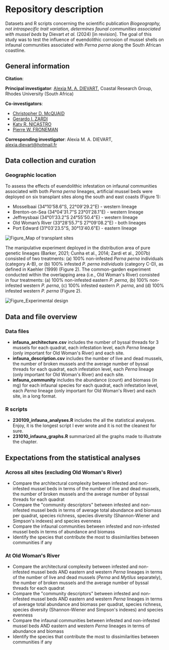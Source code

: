 # Repository description

Datasets and R scripts concerning the scientific publication _Biogeography, not intraspecific trait variation, determines faunal communities associated with mussel beds_ by Dievart _et al._ (2024) [in revision].
The goal of this study was to test the influence of euendolithic corrosion of mussel shells on infaunal communities associated with _Perna perna_ along the South African coastline.

## General information

**Citation**: 

**Principal investigator**: [Alexia M. A. DIEVART](https://scholar.google.com/citations?user=1CQgX5kAAAAJ&hl=fr&oi=ao), Coastal Research Group, Rhodes University (South Africa)

**Co-investigators**:
* [Christopher D. McQUAID](https://scholar.google.com/citations?user=uNl9g6wAAAAJ&hl=fr&oi=ao)
* [Gerardo I. ZARDI](https://scholar.google.com/citations?user=s8019k0AAAAJ&hl=fr&oi=ao)
* [Katy R. NICASTRO](https://scholar.google.com/citations?user=UUOXLPcAAAAJ&hl=fr&oi=ao)
* [Pierre W. FRONEMAN](https://scholar.google.com/citations?user=G5tEQu4AAAAJ&hl=fr&oi=ao)

**Corresponding investigator**: Alexia M. A. DIEVART, alexia.dievart@hotmail.fr

## Data collection and curation

### Geographic location

To assess the effects of euendolithic infestation on infaunal communities associated with both *Perna perna* lineages, artificial mussel beds were deployed on six transplant sites along the south and east coasts (Figure 1):
* Mosselbaai (34°10'58.6"S, 22°09'29.2"E) - western lineage
* Brenton-on-Sea (34°04'31.7"S 23°01'28.1"E) - western lineage
* Jeffreysbaai (34°01'33.2"S 24°55'50.4"E) - western lineage
* Old Woman’s River (33°28'55.7"S 27°09'08.2"E) - both lineages
* Port Edward (31°03'23.5"S, 30°13'40.6"E) - eastern lineage

![Figure_Map of transplant sites](https://user-images.githubusercontent.com/87645412/211604337-d043f6f5-e19e-4d0e-b850-91a66f685ae3.png)

The manipulative experiment deployed in the distribution area of pure genetic lineages (Barker, 2021; Cunha et al., 2014; Zardi et al., 2007b) consisted of two treatments: (a) 100% non-infested *Perna perna* individuals (category A-B), or (b) 100% infested *P. perna individuals* (category C-D), as defined in Kaehler (1999) (Figure 2). 
The common-garden experiment conducted within the overlapping area (i.e., Old Woman's River) consisted in four treatments: (a) 100% non-infested eastern *P. perna*, (b) 100% non-infested western *P. perna*, (c) 100% infested eastern *P. perna*, and (d) 100% infested western *P. perna* (Figure 2). 

![Figure_Experimental design](https://user-images.githubusercontent.com/87645412/211604855-0c65c130-0211-4916-88d1-6e5aab75f9a5.jpg)

## Data and file overview

### Data files

* **infauna_architecture.csv** includes the number of byssal threads for 3 mussels for each quadrat, each infestation level, each *Perna* lineage (only important for Old Woman's River) and each site.
* **infauna_description.csv** includes the number of live and dead mussels, the number of broken mussels and the average number of byssal threads for each quadrat, each infestation level, each *Perna* lineage (only important for Old Woman's River) and each site. 
* **infauna_community** includes the abundance (count) and biomass (in mg) for each infaunal species for each quadrat, each infestation level, each *Perna* lineage (only important for Old Woman's River) and each site, in a long format.


### R scripts

* **230109_infauna_analyses.R** includes the all the statistical analyses. Enjoy, it is the longest script I ever wrote and it is not the cleanest for sure.
* **231010_infauna_graphs.R** summarized all the graphs made to illustrate the chapter. 

## Expectations from the statistical analyses

### Across all sites (excluding Old Woman's River)

* Compare the architectural complexity between infested and non-infested mussel beds in terms of the number of live and dead mussels, the number of broken mussels and the average number of byssal threads for each quadrat
* Compare the "community descriptors" between infested and non-infested mussel beds in terms of average total abundance and biomass per quadrat, species richness, species diversity (Shannon-Wiener and Simpson's indexes) and species evenness
* Compare the infaunal communities between infested and non-infested mussel beds in terms of abundance and biomass
* Identify the species that contribute the most to dissimilarities between communities if any

### At Old Woman's River

* Compare the architectural complexity between infested and non-infested mussel beds AND eastern and western *Perna* lineages in terms of the number of live and dead mussels (*Perna* and *Mytilus* separately), the number of broken mussels and the average number of byssal threads for each quadrat
* Compare the "community descriptors" between infested and non-infested mussel beds AND eastern and western *Perna* lineages in terms of average total abundance and biomass per quadrat, species richness, species diversity (Shannon-Wiener and Simpson's indexes) and species evenness
* Compare the infaunal communities between infested and non-infested mussel beds AND eastern and western *Perna* lineages in terms of abundance and biomass
* Identify the species that contribute the most to dissimilarities between communities if any

